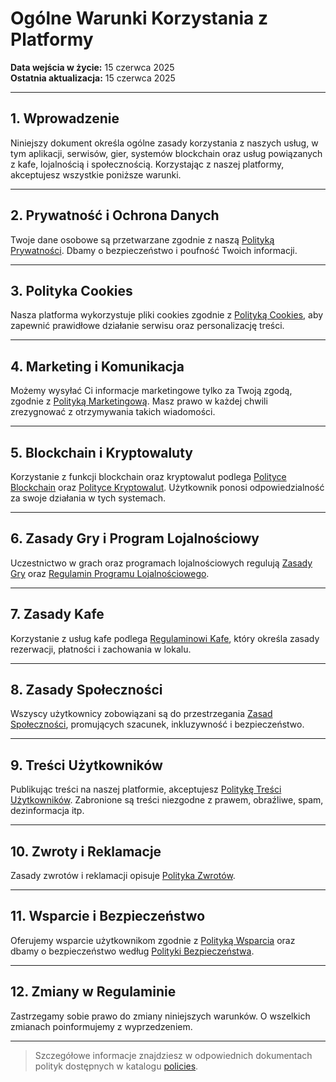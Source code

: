 # Ogólne Warunki Korzystania z Platformy

**Data wejścia w życie:** 15 czerwca 2025  
**Ostatnia aktualizacja:** 15 czerwca 2025

---

## 1. Wprowadzenie

Niniejszy dokument określa ogólne zasady korzystania z naszych usług, w tym aplikacji, serwisów, gier, systemów blockchain oraz usług powiązanych z kafe, lojalnością i społecznością. Korzystając z naszej platformy, akceptujesz wszystkie poniższe warunki.

---

## 2. Prywatność i Ochrona Danych

Twoje dane osobowe są przetwarzane zgodnie z naszą [Polityką Prywatności](privacy.md). Dbamy o bezpieczeństwo i poufność Twoich informacji.

---

## 3. Polityka Cookies

Nasza platforma wykorzystuje pliki cookies zgodnie z [Polityką Cookies](cookies.md), aby zapewnić prawidłowe działanie serwisu oraz personalizację treści.

---

## 4. Marketing i Komunikacja

Możemy wysyłać Ci informacje marketingowe tylko za Twoją zgodą, zgodnie z [Polityką Marketingową](marketing.md). Masz prawo w każdej chwili zrezygnować z otrzymywania takich wiadomości.

---

## 5. Blockchain i Kryptowaluty

Korzystanie z funkcji blockchain oraz kryptowalut podlega [Polityce Blockchain](blockchain.md) oraz [Polityce Kryptowalut](crypto.md). Użytkownik ponosi odpowiedzialność za swoje działania w tych systemach.

---

## 6. Zasady Gry i Program Lojalnościowy

Uczestnictwo w grach oraz programach lojalnościowych regulują [Zasady Gry](game.md) oraz [Regulamin Programu Lojalnościowego](loyalty.md).

---

## 7. Zasady Kafe

Korzystanie z usług kafe podlega [Regulaminowi Kafe](cafe.md), który określa zasady rezerwacji, płatności i zachowania w lokalu.

---

## 8. Zasady Społeczności

Wszyscy użytkownicy zobowiązani są do przestrzegania [Zasad Społeczności](community.md), promujących szacunek, inkluzywność i bezpieczeństwo.

---

## 9. Treści Użytkowników

Publikując treści na naszej platformie, akceptujesz [Politykę Treści Użytkowników](content.md). Zabronione są treści niezgodne z prawem, obraźliwe, spam, dezinformacja itp.

---

## 10. Zwroty i Reklamacje

Zasady zwrotów i reklamacji opisuje [Polityka Zwrotów](refund.md).

---

## 11. Wsparcie i Bezpieczeństwo

Oferujemy wsparcie użytkownikom zgodnie z [Polityką Wsparcia](support.md) oraz dbamy o bezpieczeństwo według [Polityki Bezpieczeństwa](security.md).

---

## 12. Zmiany w Regulaminie

Zastrzegamy sobie prawo do zmiany niniejszych warunków. O wszelkich zmianach poinformujemy z wyprzedzeniem.

---

> Szczegółowe informacje znajdziesz w odpowiednich dokumentach polityk dostępnych w katalogu [policies](./).
